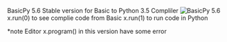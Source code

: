 BasicPy 5.6 Stable version for Basic to Python 3.5 Compliler 
![BasicPy 5.6](http://2.bp.blogspot.com/-_AOTFDji9ek/VV7FIADEXkI/AAAAAAAAAQs/VZt7FR5FZnU/s400/basicpy56.jpg "Basic to Python Complier")
x.run(0) to see complie code from Basic 
x.run(1) to run code in Python


*note
Editor x.program() in this version have some error
